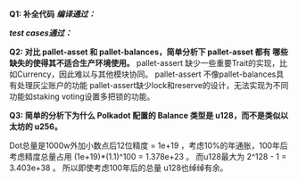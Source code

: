 **Q1: 补全代码**
***编译通过：***
![]()


***test cases通过：***
![]()

**Q2: 对比 pallet-asset 和 pallet-balances，简单分析下 pallet-asset 都有 哪些缺失的使得其不适合生产环境使用。**
pallet-assert 缺少一些重要Trait的实现，比如Currency，因此难以与其他模块协同。
pallet-assert 不像pallet-balances具有处理灰尘账户的功能
pallet-assert缺少lock和reserve的设计，无法实现为不同功能如staking voting设置多把锁的功能。

**Q3: 简单的分析下为什么 Polkadot 配置的 Balance 类型是 u128，而不是类似以太坊的 u256。**

Dot总量是1000w外加小数点后12位精度 = 1e+19 ，考虑10%的年通胀，100年后考虑精度总量占用 (1e+19)*(1.1)^100 = 1.378e+23 。
而u128最大为 2^128 - 1 = 3.403e+38 。 所以即使考虑100年后的总量 u128也绰绰有余。